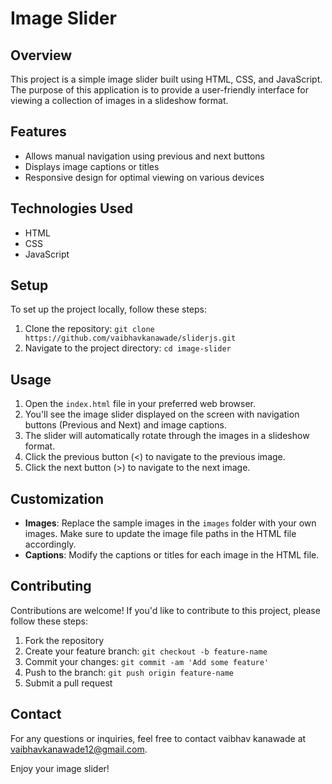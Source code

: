 # Image Slider

## Overview
This project is a simple image slider built using HTML, CSS, and JavaScript. 
The purpose of this application is to provide a user-friendly interface for viewing a collection of images in a slideshow format.

## Features

- Allows manual navigation using previous and next buttons
- Displays image captions or titles
- Responsive design for optimal viewing on various devices

## Technologies Used
- HTML
- CSS
- JavaScript

## Setup
To set up the project locally, follow these steps:

1. Clone the repository: `git clone https://github.com/vaibhavkanawade/sliderjs.git`
2. Navigate to the project directory: `cd image-slider`

## Usage
1. Open the `index.html` file in your preferred web browser.
2. You'll see the image slider displayed on the screen with navigation buttons (Previous and Next) and image captions.
3. The slider will automatically rotate through the images in a slideshow format.
4. Click the previous button (<) to navigate to the previous image.
5. Click the next button (>) to navigate to the next image.

## Customization
- **Images**: Replace the sample images in the `images` folder with your own images. Make sure to update the image file paths in the HTML file accordingly.
- **Captions**: Modify the captions or titles for each image in the HTML file.

## Contributing
Contributions are welcome! If you'd like to contribute to this project, please follow these steps:
1. Fork the repository
2. Create your feature branch: `git checkout -b feature-name`
3. Commit your changes: `git commit -am 'Add some feature'`
4. Push to the branch: `git push origin feature-name`
5. Submit a pull request


## Contact
For any questions or inquiries, feel free to contact vaibhav kanawade at vaibhavkanawade12@gmail.com.

Enjoy your image slider!
